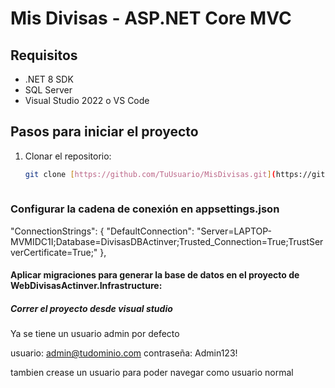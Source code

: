 # Mis Divisas - ASP.NET Core MVC

## Requisitos

- .NET 8 SDK
- SQL Server
- Visual Studio 2022 o VS Code

## Pasos para iniciar el proyecto

1. Clonar el repositorio:
   ```bash
   git clone [https://github.com/TuUsuario/MisDivisas.git](https://github.com/Ivan-hub-code/Actinver)
  
   ```

### Configurar la cadena de conexión en appsettings.json

 "ConnectionStrings": {
   "DefaultConnection": "Server=LAPTOP-MVMIDC1I;Database=DivisasDBActinver;Trusted_Connection=True;TrustServerCertificate=True;"
 },

#### Aplicar migraciones para generar la base de datos en el proyecto de WebDivisasActinver.Infrastructure:


##### Correr el proyecto desde visual studio

Ya se tiene un usuario admin por defecto

usuario: admin@tudominio.com
contraseña: Admin123!


tambien crease un usuario para poder navegar como usuario normal 
